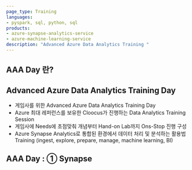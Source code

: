 ```yaml
---
page_type: Training
languages:
- pyspark, sql, python, sql
products:
- azure-synapse-analytics-service
- azure-machine-learning-service
description: "Advanced Azure Data Analytics Training "
---
```


## AAA Day 란?
Advanced Azure Data Analytics Training Day
---
- 게임사를 위한 Advanced Azure Data Analytics Training Day
- Azure 최대 레퍼런스를 보유한 Cloocus가 진행하는 Data Analytics Training Session
- 게임사에 Needs에 초점맞춰 개념부터 Hand-on Lab까지 Ons-Stop 진행 구성
- Azure Synapse Analytics로 통합된 환경에서 데이터 처리 및 분석하는 활용법 Training (ingest, explore, prepare, manage, machine learning, BI) 


## AAA Day : ① Synapse 
